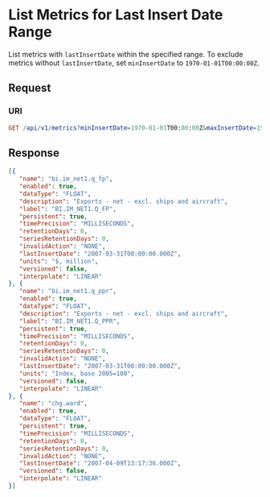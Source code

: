 # List Metrics for Last Insert Date Range

List metrics with `lastInsertDate` within the specified range. To exclude metrics without `lastInsertDate`, set `minInsertDate` to `1970-01-01T00:00:00Z`.

## Request

### URI

```elm
GET /api/v1/metrics?minInsertDate=1970-01-01T00:00:00Z&maxInsertDate=1980-01-01T00:00:00Z&limit=3
```

## Response

```json
[{
   "name": "bi.im_net1.q_fp",
   "enabled": true,
   "dataType": "FLOAT",
   "description": "Exports - net - excl. ships and aircraft",
   "label": "BI.IM_NET1.Q_FP",
   "persistent": true,
   "timePrecision": "MILLISECONDS",
   "retentionDays": 0,
   "seriesRetentionDays": 0,
   "invalidAction": "NONE",
   "lastInsertDate": "2007-03-31T00:00:00.000Z",
   "units": "$, million",
   "versioned": false,
   "interpolate": "LINEAR"
}, {
   "name": "bi.im_net1.q_ppr",
   "enabled": true,
   "dataType": "FLOAT",
   "description": "Exports - net - excl. ships and aircraft",
   "label": "BI.IM_NET1.Q_PPR",
   "persistent": true,
   "timePrecision": "MILLISECONDS",
   "retentionDays": 0,
   "seriesRetentionDays": 0,
   "invalidAction": "NONE",
   "lastInsertDate": "2007-03-31T00:00:00.000Z",
   "units": "Index, base 2005=100",
   "versioned": false,
   "interpolate": "LINEAR"
}, {
   "name": "chg.ward",
   "enabled": true,
   "dataType": "FLOAT",
   "persistent": true,
   "timePrecision": "MILLISECONDS",
   "retentionDays": 0,
   "seriesRetentionDays": 0,
   "invalidAction": "NONE",
   "lastInsertDate": "2007-04-09T13:17:36.000Z",
   "versioned": false,
   "interpolate": "LINEAR"
}]
```
